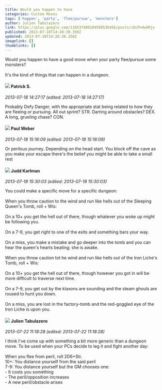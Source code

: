 ```yaml
---
title: Would you happen to have
categories: Custom Moves
tags: ['happen', 'party', 'flee/pursue', 'monsters']
author: Julien Tabulazero
link: https://plus.google.com/110537409104590536456/posts/cDcPn4wXRjx
published: 2013-07-18T14:20:30.356Z
updated: 2013-07-18T14:20:30.356Z
imagelink: []
thumblinks: []
---
```


Would you happen to have a good move when your party flee/pursue some monsters?<br /><br />It&#39;s the kind of things that can happen in a dungeon.
<div id='comment z135zxd4yxr4whlqm04ccze4eln5ddcxs0g'>
  <h4><img src='{{site.baseurl}}//images/avatars/105662257138352935180_photo.jpg'> Patrick S.</h4>
      <p><cite>2013-07-18 14:27:17 (edited: 2013-07-18 14:27:17)</cite></p>
        <p>Probably Defy Danger, with the appropriate stat being related to how they are fleeing or pursuing. All out sprint? STR. Darting around obstacles? DEX. A long, grueling chase? CON.</p>
</div>
        

<div id='comment z135zxd4yxr4whlqm04ccze4eln5ddcxs0g'>
  <h4><img src='{{site.baseurl}}//images/avatars/102842901273986999928_photo.jpg'> Paul Weber</h4>
      <p><cite>2013-07-18 15:16:09 (edited: 2013-07-18 15:16:09)</cite></p>
        <p>Or perilous journey. Depending on the head start. You block off the cave as you make your escape there&#39;s the belief you might be able to take a small rest</p>
</div>
        

<div id='comment z135zxd4yxr4whlqm04ccze4eln5ddcxs0g'>
  <h4><img src='{{site.baseurl}}//images/avatars/115387740151103410877_photo.jpg'> Judd Karlman</h4>
      <p><cite>2013-07-18 15:30:03 (edited: 2013-07-18 15:30:03)</cite></p>
        <p>You could make a specific move for a specific dungeon:<br /><br />When you throw caution to the wind and run like hells out of the Sleeping Queen&#39;s Tomb, roll + Wis:<br /><br />On a 10+ you get the hell out of there, though whatever you woke up might be following you.<br /><br />On a 7-9, you get right to one of the exits and something bars your way.<br /><br />On a miss, you make a mistake and go deeper into the tomb and you can hear the queen&#39;s hearts beating; she is awake.<br /><br />When you throw caution tot he wind and run like hells out of the Iron Liche&#39;s Tomb, roll + Wis:<br /><br />On a 10+ you get the hell out of there, though however you got in will be more difficult to traverse next time.<br /><br />On a 7-9, you get out by the klaxons are sounding and the steam ghouls are roused to hunt you down.<br /><br />On a miss, you are lost in the factory-tomb and the red-goggled eye of the Iron Liche is upon you.</p>
</div>
        

<div id='comment z135zxd4yxr4whlqm04ccze4eln5ddcxs0g'>
  <h4><img src='{{site.baseurl}}//images/avatars/110537409104590536456_photo.jpg'> Julien Tabulazero</h4>
      <p><cite>2013-07-22 11:18:28 (edited: 2013-07-22 11:18:28)</cite></p>
        <p>I think I&#39;ve come up with something a bit more generic than a dungeon move. To be used when your PCs decide to leg it and fight another day:<br /><br />When you flee from peril, roll 2D6+Str.<br />10+: You distance yourself from the said peril<br />7-9: You distance yourself but the GM chooses one:<br />- It costs you something<br />- The peril/opposition increases<br />- A new peril/obstacle arises</p>
</div>
        